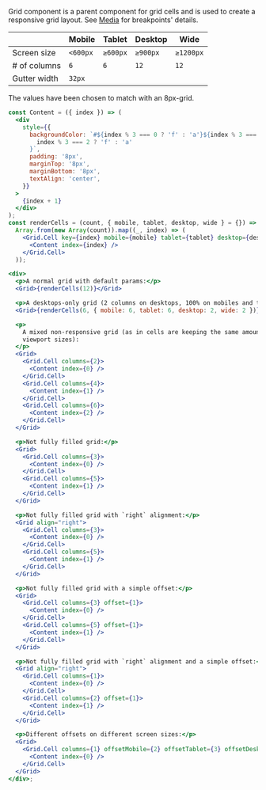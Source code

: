 Grid component is a parent component for grid cells and is used to create a responsive grid layout.
See [Media](/#/Theme?id=media) for breakpoints' details.

|              | Mobile   | Tablet   | Desktop  | Wide      |
| ------------ | -------- | -------- | -------- | --------- |
| Screen size  | `<600px` | `≥600px` | `≥900px` | `≥1200px` |
| # of columns | `6`      | `6`      | `12`     | `12`      |
| Gutter width | `32px`   |

The values have been chosen to match with an 8px-grid.

```jsx
const Content = ({ index }) => (
  <div
    style={{
      backgroundColor: `#${index % 3 === 0 ? 'f' : 'a'}${index % 3 === 1 ? 'f' : 'a'}${
        index % 3 === 2 ? 'f' : 'a'
      }`,
      padding: '8px',
      marginTop: '8px',
      marginBottom: '8px',
      textAlign: 'center',
    }}
  >
    {index + 1}
  </div>
);
const renderCells = (count, { mobile, tablet, desktop, wide } = {}) =>
  Array.from(new Array(count)).map((_, index) => (
    <Grid.Cell key={index} mobile={mobile} tablet={tablet} desktop={desktop} wide={wide}>
      <Content index={index} />
    </Grid.Cell>
  ));

<div>
  <p>A normal grid with default params:</p>
  <Grid>{renderCells(12)}</Grid>

  <p>A desktops-only grid (2 columns on desktops, 100% on mobiles and tablets):</p>
  <Grid>{renderCells(6, { mobile: 6, tablet: 6, desktop: 2, wide: 2 })}</Grid>

  <p>
    A mixed non-responsive grid (as in cells are keeping the same amount of columns on different
    viewport sizes):
  </p>
  <Grid>
    <Grid.Cell columns={2}>
      <Content index={0} />
    </Grid.Cell>
    <Grid.Cell columns={4}>
      <Content index={1} />
    </Grid.Cell>
    <Grid.Cell columns={6}>
      <Content index={2} />
    </Grid.Cell>
  </Grid>

  <p>Not fully filled grid:</p>
  <Grid>
    <Grid.Cell columns={3}>
      <Content index={0} />
    </Grid.Cell>
    <Grid.Cell columns={5}>
      <Content index={1} />
    </Grid.Cell>
  </Grid>

  <p>Not fully filled grid with `right` alignment:</p>
  <Grid align="right">
    <Grid.Cell columns={3}>
      <Content index={0} />
    </Grid.Cell>
    <Grid.Cell columns={5}>
      <Content index={1} />
    </Grid.Cell>
  </Grid>

  <p>Not fully filled grid with a simple offset:</p>
  <Grid>
    <Grid.Cell columns={3} offset={1}>
      <Content index={0} />
    </Grid.Cell>
    <Grid.Cell columns={5} offset={1}>
      <Content index={1} />
    </Grid.Cell>
  </Grid>

  <p>Not fully filled grid with `right` alignment and a simple offset:</p>
  <Grid align="right">
    <Grid.Cell columns={1}>
      <Content index={0} />
    </Grid.Cell>
    <Grid.Cell columns={2} offset={1}>
      <Content index={1} />
    </Grid.Cell>
  </Grid>

  <p>Different offsets on different screen sizes:</p>
  <Grid>
    <Grid.Cell columns={1} offsetMobile={2} offsetTablet={3} offsetDesktop={11} offsetWide={8}>
      <Content index={0} />
    </Grid.Cell>
  </Grid>
</div>;
```
